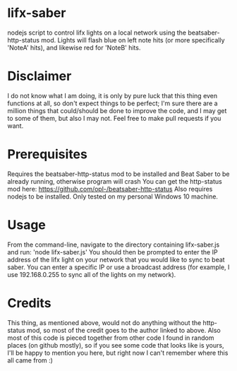 # lifx-saber
nodejs script to control lifx lights on a local network using the beatsaber-http-status mod. Lights will flash blue on left note hits (or more specifically 'NoteA' hits), and likewise red for 'NoteB' hits.



# Disclaimer
I do not know what I am doing, it is only by pure luck that this thing even functions at all, so don't expect things to be perfect; I'm sure there are a million things that could/should be done to improve the code, and I may get to some of them, but also I may not. Feel free to make pull requests if you want.



# Prerequisites
Requires the beatsaber-http-status mod to be installed and Beat Saber to be already running, otherwise program will crash
You can get the http-status mod here: https://github.com/opl-/beatsaber-http-status
Also requires nodejs to be installed. Only tested on my personal Windows 10 machine.



# Usage
From the command-line, navigate to the directory containing lifx-saber.js and run:
  'node lifx-saber.js'
You should then be prompted to enter the IP address of the lifx light on your network that you would like to sync to beat saber. You can enter a specific IP or use a broadcast address (for example, I use 192.168.0.255 to sync all of the lights on my network).



# Credits
This thing, as mentioned above, would not do anything without the http-status mod, so most of the credit goes to the author linked to above. Also most of this code is pieced together from other code I found in random places (on github mostly), so if you see some code that looks like is yours, I'll be happy to mention you here, but right now I can't remember where this all came from :)
